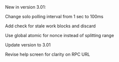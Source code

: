 New in version 3.01:

Change solo polling interval from 1 sec to 100ms

Add check for stale work blocks and discard

Use global atomic for nonce instead of splitting range

Update version to 3.01

Revise help screen for clarity on RPC URL

